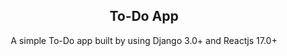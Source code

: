 <div align="center">
  
## To-Do App
A simple To-Do app built by using Django 3.0+ and Reactjs 17.0+

</div>
